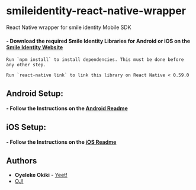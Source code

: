 # smileidentity-react-native-wrapper
React Native wrapper for smile identity Mobile SDK

#### -  Download the required Smile Identity Libraries for Android or iOS on the [Smile Identity Website](https://test-smileid.herokuapp.com/sdk)

```
Run `npm install` to install dependencies. This must be done before any other step.
```

```
Run `react-native link` to link this library on React Native < 0.59.0
```

## Android Setup:
#### -  Follow the Instructions on the [Android Readme](https://github.com/PiggyTech/smileidentity-react-native-wrapper/tree/master/android)



## iOS Setup:
#### -  Follow the Instructions on the [iOS Readme](https://github.com/PiggyTech/smileidentity-react-native-wrapper/tree/master/ios)

## Authors

* **Oyeleke Okiki** - [Yeet!](http://oyelekeokiki.com)
* [OJ!](mailto:oj@piggyvest.com)

